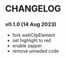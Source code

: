  # CHANGELOG

 ### v0.1.0 (14 Aug 2023)
 - fork webClipElement
 - set highlight to red
 - enable zapper
 - remove unneded code
 
